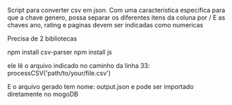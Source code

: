 Script para converter csv em json.
Com uma caracteristica especifica para que a chave genero, possa separar os diferentes itens da coluna por /
E as chaves ano, rating e paginas devem ser indicadas como numericas

Precisa de 2 bibliotecas

npm install csv-parser
npm install js

ele lê o arquivo indicado no caminho da linha 33:
processCSV('path/to/your/file.csv')

E o arquivo gerado tem nome: output.json e pode ser importado diretamente no mogoDB